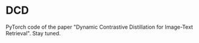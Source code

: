 # DCD
PyTorch code of the paper "Dynamic Contrastive Distillation for Image-Text Retrieval".
Stay tuned.
